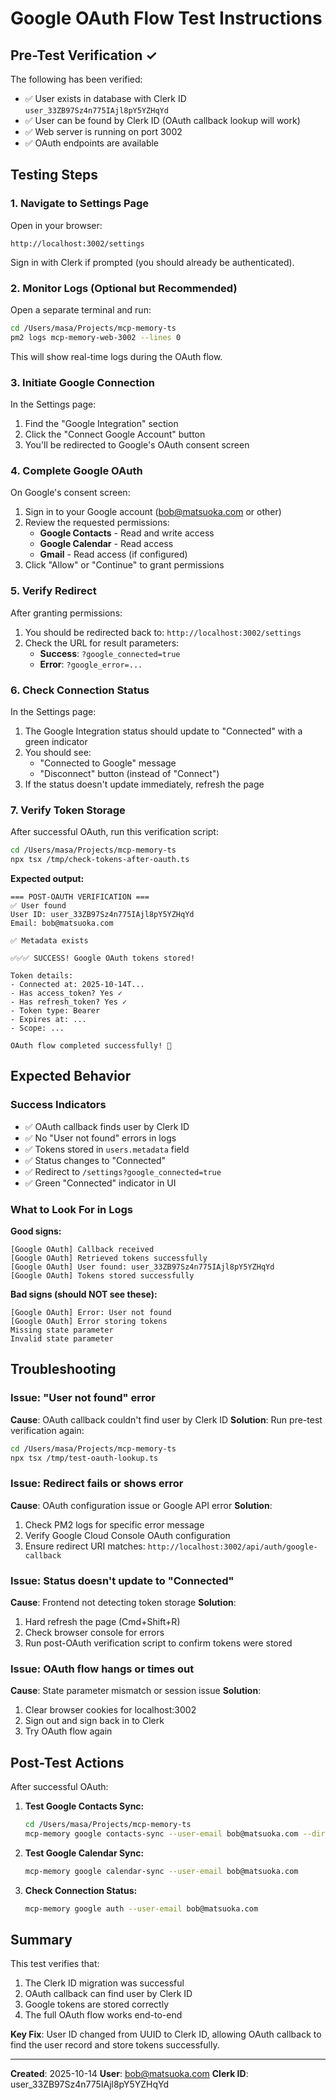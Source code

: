 # Google OAuth Flow Test Instructions

## Pre-Test Verification ✓

The following has been verified:
- ✅ User exists in database with Clerk ID `user_33ZB97Sz4n775IAjl8pY5YZHqYd`
- ✅ User can be found by Clerk ID (OAuth callback lookup will work)
- ✅ Web server is running on port 3002
- ✅ OAuth endpoints are available

## Testing Steps

### 1. Navigate to Settings Page

Open in your browser:
```
http://localhost:3002/settings
```

Sign in with Clerk if prompted (you should already be authenticated).

### 2. Monitor Logs (Optional but Recommended)

Open a separate terminal and run:
```bash
cd /Users/masa/Projects/mcp-memory-ts
pm2 logs mcp-memory-web-3002 --lines 0
```

This will show real-time logs during the OAuth flow.

### 3. Initiate Google Connection

In the Settings page:
1. Find the "Google Integration" section
2. Click the "Connect Google Account" button
3. You'll be redirected to Google's OAuth consent screen

### 4. Complete Google OAuth

On Google's consent screen:
1. Sign in to your Google account (bob@matsuoka.com or other)
2. Review the requested permissions:
   - **Google Contacts** - Read and write access
   - **Google Calendar** - Read access
   - **Gmail** - Read access (if configured)
3. Click "Allow" or "Continue" to grant permissions

### 5. Verify Redirect

After granting permissions:
1. You should be redirected back to: `http://localhost:3002/settings`
2. Check the URL for result parameters:
   - **Success**: `?google_connected=true`
   - **Error**: `?google_error=...`

### 6. Check Connection Status

In the Settings page:
1. The Google Integration status should update to "Connected" with a green indicator
2. You should see:
   - "Connected to Google" message
   - "Disconnect" button (instead of "Connect")
3. If the status doesn't update immediately, refresh the page

### 7. Verify Token Storage

After successful OAuth, run this verification script:

```bash
cd /Users/masa/Projects/mcp-memory-ts
npx tsx /tmp/check-tokens-after-oauth.ts
```

**Expected output:**
```
=== POST-OAUTH VERIFICATION ===
✅ User found
User ID: user_33ZB97Sz4n775IAjl8pY5YZHqYd
Email: bob@matsuoka.com

✅ Metadata exists

✅✅✅ SUCCESS! Google OAuth tokens stored!

Token details:
- Connected at: 2025-10-14T...
- Has access_token? Yes ✓
- Has refresh_token? Yes ✓
- Token type: Bearer
- Expires at: ...
- Scope: ...

OAuth flow completed successfully! 🎉
```

## Expected Behavior

### Success Indicators
- ✅ OAuth callback finds user by Clerk ID
- ✅ No "User not found" errors in logs
- ✅ Tokens stored in `users.metadata` field
- ✅ Status changes to "Connected"
- ✅ Redirect to `/settings?google_connected=true`
- ✅ Green "Connected" indicator in UI

### What to Look For in Logs

**Good signs:**
```
[Google OAuth] Callback received
[Google OAuth] Retrieved tokens successfully
[Google OAuth] User found: user_33ZB97Sz4n775IAjl8pY5YZHqYd
[Google OAuth] Tokens stored successfully
```

**Bad signs (should NOT see these):**
```
[Google OAuth] Error: User not found
[Google OAuth] Error storing tokens
Missing state parameter
Invalid state parameter
```

## Troubleshooting

### Issue: "User not found" error
**Cause**: OAuth callback couldn't find user by Clerk ID
**Solution**: Run pre-test verification again:
```bash
cd /Users/masa/Projects/mcp-memory-ts
npx tsx /tmp/test-oauth-lookup.ts
```

### Issue: Redirect fails or shows error
**Cause**: OAuth configuration issue or Google API error
**Solution**:
1. Check PM2 logs for specific error message
2. Verify Google Cloud Console OAuth configuration
3. Ensure redirect URI matches: `http://localhost:3002/api/auth/google-callback`

### Issue: Status doesn't update to "Connected"
**Cause**: Frontend not detecting token storage
**Solution**:
1. Hard refresh the page (Cmd+Shift+R)
2. Check browser console for errors
3. Run post-OAuth verification script to confirm tokens were stored

### Issue: OAuth flow hangs or times out
**Cause**: State parameter mismatch or session issue
**Solution**:
1. Clear browser cookies for localhost:3002
2. Sign out and sign back in to Clerk
3. Try OAuth flow again

## Post-Test Actions

After successful OAuth:

1. **Test Google Contacts Sync:**
   ```bash
   cd /Users/masa/Projects/mcp-memory-ts
   mcp-memory google contacts-sync --user-email bob@matsuoka.com --direction import
   ```

2. **Test Google Calendar Sync:**
   ```bash
   mcp-memory google calendar-sync --user-email bob@matsuoka.com
   ```

3. **Check Connection Status:**
   ```bash
   mcp-memory google auth --user-email bob@matsuoka.com
   ```

## Summary

This test verifies that:
1. The Clerk ID migration was successful
2. OAuth callback can find user by Clerk ID
3. Google tokens are stored correctly
4. The full OAuth flow works end-to-end

**Key Fix**: User ID changed from UUID to Clerk ID, allowing OAuth callback to find the user record and store tokens successfully.

---

**Created**: 2025-10-14
**User**: bob@matsuoka.com
**Clerk ID**: user_33ZB97Sz4n775IAjl8pY5YZHqYd
